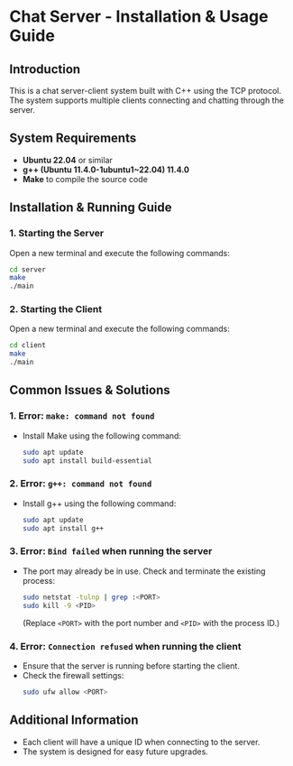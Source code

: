 # Chat Server - Installation & Usage Guide

## Introduction
This is a chat server-client system built with C++ using the TCP protocol. The system supports multiple clients connecting and chatting through the server.

## System Requirements
- **Ubuntu 22.04** or similar
- **g++ (Ubuntu 11.4.0-1ubuntu1~22.04) 11.4.0**
- **Make** to compile the source code

## Installation & Running Guide

### 1. Starting the Server
Open a new terminal and execute the following commands:
```sh
cd server
make
./main
```

### 2. Starting the Client
Open a new terminal and execute the following commands:
```sh
cd client
make
./main
```

## Common Issues & Solutions

### 1. Error: `make: command not found`
- Install Make using the following command:
  ```sh
  sudo apt update
  sudo apt install build-essential
  ```

### 2. Error: `g++: command not found`
- Install g++ using the following command:
  ```sh
  sudo apt update
  sudo apt install g++
  ```

### 3. Error: `Bind failed` when running the server
- The port may already be in use. Check and terminate the existing process:
  ```sh
  sudo netstat -tulnp | grep :<PORT>
  sudo kill -9 <PID>
  ```
  (Replace `<PORT>` with the port number and `<PID>` with the process ID.)

### 4. Error: `Connection refused` when running the client
- Ensure that the server is running before starting the client.
- Check the firewall settings:
  ```sh
  sudo ufw allow <PORT>
  ```

## Additional Information
- Each client will have a unique ID when connecting to the server.
- The system is designed for easy future upgrades.

